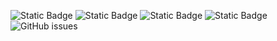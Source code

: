 ![Static Badge](https://img.shields.io/badge/blacklists-60-000000) ![Static Badge](https://img.shields.io/badge/blacklisted-2982372-cc0000) ![Static Badge](https://img.shields.io/badge/whitelisted-2244-00CC00) ![Static Badge](https://img.shields.io/badge/streaming_blacklist-28107-000000) ![GitHub issues](https://img.shields.io/github/issues/fabriziosalmi/blacklists)
